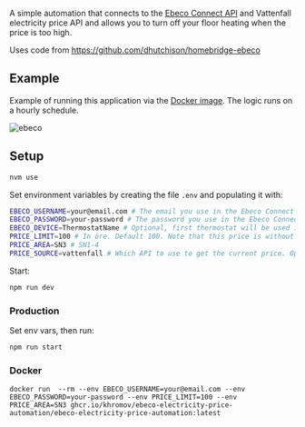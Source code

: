 A simple automation that connects to the [Ebeco Connect API](https://www.ebeco.com/guidance/guides/ebeco-open-api) and Vattenfall electricity price API and allows you to turn off your floor heating when the price is too high.

Uses code from https://github.com/dhutchison/homebridge-ebeco

## Example

Example of running this application via the [Docker image](https://github.com/khromov/ebeco-electricity-price-automation/pkgs/container/ebeco-electricity-price-automation%2Febeco-electricity-price-automation). The logic runs on a hourly schedule.

![ebeco](https://user-images.githubusercontent.com/1207507/197240888-4b469770-6443-4c07-96cc-b60526f85f4a.png)


## Setup

```bash
nvm use
```

Set environment variables by creating the file `.env` and populating it with:

```bash
EBECO_USERNAME=your@email.com # The email you use in the Ebeco Connect app
EBECO_PASSWORD=your-password # The password you use in the Ebeco Connect app
EBECO_DEVICE=ThermostatName # Optional, first thermostat will be used if not set
PRICE_LIMIT=100 # In öre. Default 100. Note that this price is without VAT and other fees.
PRICE_AREA=SN3 # SN1-4
PRICE_SOURCE=vattenfall # Which API to use to get the current price. Options: vattenfall | aftonbladet
```

Start:

```bash
npm run dev
```

### Production

Set env vars, then run:

```bash
npm run start
```

### Docker

```
docker run  --rm --env EBECO_USERNAME=your@email.com --env EBECO_PASSWORD=your-password --env PRICE_LIMIT=100 --env PRICE_AREA=SN3 ghcr.io/khromov/ebeco-electricity-price-automation/ebeco-electricity-price-automation:latest
```
